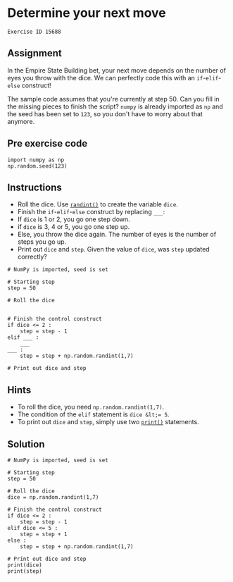 
#  Determine your next move

```
Exercise ID 15688
```

##  Assignment 

In the Empire State Building bet, your next move depends on the number of eyes you throw with the dice. We can perfectly code this with an `if`-`elif`-`else` construct!

The sample code assumes that you're currently at step 50. Can you fill in the missing pieces to finish the script? `numpy` is already imported as `np` and the seed has been set to `123`, so you don't have to worry about that anymore.

##  Pre exercise code 

```
import numpy as np
np.random.seed(123)
```



##  Instructions 

- Roll the dice. Use [`randint()`](https://docs.scipy.org/doc/numpy-1.10.1/reference/generated/numpy.random.randint.html) to create the variable `dice`.
- Finish the `if`-`elif`-`else` construct by replacing `___`:
- If `dice` is 1 or 2, you go one step down.
- if `dice` is 3, 4 or 5, you go one step up.
- Else, you throw the dice again. The number of eyes is the number of steps you go up.
- Print out `dice` and `step`. Given the value of `dice`, was `step` updated correctly?



```
# NumPy is imported, seed is set

# Starting step
step = 50

# Roll the dice


# Finish the control construct
if dice <= 2 :
    step = step - 1
elif ___ :
    ___
___ :
    step = step + np.random.randint(1,7)

# Print out dice and step

```

##  Hints 

- To roll the dice, you need `np.random.randint(1,7)`.
- The condition of the `elif` statement is `dice &lt;= 5`.
- To print out `dice` and `step`, simply use two [`print()`](https://docs.python.org/3/library/functions.html#print) statements.



##  Solution 

```
# NumPy is imported, seed is set

# Starting step
step = 50

# Roll the dice
dice = np.random.randint(1,7)

# Finish the control construct
if dice <= 2 :
    step = step - 1
elif dice <= 5 :
    step = step + 1
else :
    step = step + np.random.randint(1,7)

# Print out dice and step
print(dice)
print(step)
```



